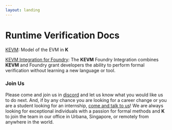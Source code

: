 ```yaml
---
layout: landing
---
```


# Runtime Verification Docs

[KEVM](http://localhost:5000/o/MwuC1PgHx91Qm96rVCnq/s/nXIoktUrQI0xNHjxIyRH/ "mention"): Model of the EVM in **K**

[KEVM Integration for Foundry](http://localhost:5000/o/MwuC1PgHx91Qm96rVCnq/s/T2KVb4tqbNdAsPxsEyPQ/ "mention"): The **KEVM** Foundry Integration combines **KEVM** and Foundry grant developers the ability to perform formal verification without learning a new language or tool.&#x20;

### Join Us

Please come and join us in [discord](https://discord.com/invite/CurfmXNtbN) and let us know what you would like us to do next. And, if by any chance you are looking for a career change or you are a student looking for an internship, [come and talk to us](https://runtimeverification.com/careers)! We are always looking for exceptional individuals with a passion for formal methods and **K** to join the team in our office in Urbana, Singapore, or remotely from anywhere in the world.
